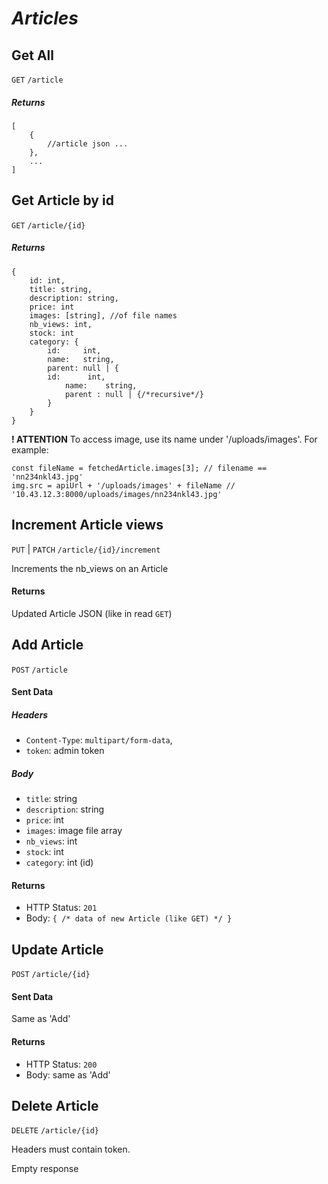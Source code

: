 # *Articles*


## Get All

`GET` `/article`

##### Returns
````
[
	{
		//article json ...
	},
	...
]
````



## Get Article by id

`GET` `/article/{id}`

##### Returns
````
{
	id: int,
	title: string,
	description: string,
	price: int
	images: [string], //of file names
	nb_views: int,
	stock: int
	category: {
		id: 	int,
		name: 	string,
		parent: null | {
		id: 	 int,
			name: 	 string,
			parent : null | {/*recursive*/}
		}
	}
}
````

**! ATTENTION** To access image, use its name under '/uploads/images'. For example:

````
const fileName = fetchedArticle.images[3]; // filename == 'nn234nkl43.jpg'
img.src = apiUrl + '/uploads/images' + fileName // '10.43.12.3:8000/uploads/images/nn234nkl43.jpg'
````


## Increment Article views

`PUT` | `PATCH` `/article/{id}/increment`

Increments the nb_views on an Article 

#### Returns
Updated Article JSON (like in read `GET`)


## Add Article

`POST` `/article`

#### Sent Data

##### Headers

 * `Content-Type`: `multipart/form-data`,
 * `token`: admin token

##### Body

 * `title`: string
 * `description`: string
 * `price`: int
 * `images`: image file array
 * `nb_views`: int
 * `stock`: int
 * `category`: int (id)
 
#### Returns
 * HTTP Status: `201`
 * Body: `{ /* data of new Article (like GET) */ }`



## Update Article

`POST` `/article/{id}`

#### Sent Data

Same as 'Add'

#### Returns

 * HTTP Status: `200`
 * Body: same as 'Add'



## Delete Article

`DELETE` `/article/{id}`

Headers must contain token.

Empty response
